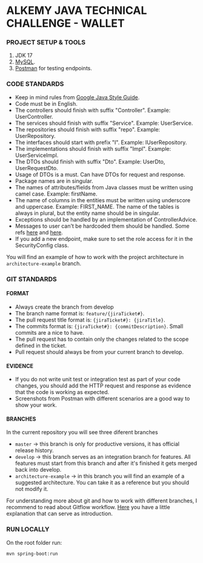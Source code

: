 # ALKEMY JAVA TECHNICAL CHALLENGE - WALLET

### PROJECT SETUP & TOOLS
1. JDK 17
2. [MySQL](https://dev.mysql.com/doc/refman/8.0/en/installing.html).
3. [Postman](https://www.postman.com/downloads/) for testing endpoints.

### CODE STANDARDS
- Keep in mind rules from [Google Java Style Guide](https://google.github.io/styleguide/javaguide.html).
- Code must be in English.
- The controllers should finish with suffix "Controller". Example: UserController.
- The services should finish with suffix "Service". Example: UserService.
- The repositories should finish with suffix "repo". Example: UserRepository.
- The interfaces should start with prefix "I". Example: IUserRepository.
- The implementations should finish with suffix "Impl". Example: UserServiceImpl.
- The DTOs should finish with suffix "Dto". Example: UserDto, UserRequestDto.
- Usage of DTOs is a must. Can have DTOs for request and response.
- Package names are in singular.
- The names of attributes/fields from Java classes must be written using camel case. Example: firstName.
- The name of columns in the entities must be written using underscore and uppercase. Example: FIRST_NAME. The name of the tables is always in plural, but the entity name should be in singular.
- Exceptions should be handled by an implementation of ControllerAdvice. 
- Messages to user can't be hardcoded them should be handled. Some refs [here](https://looksok.wordpress.com/2014/07/05/string-externalization-in-spring-3-1-with-messagesource-no-web-xml/) and [here](https://zetcode.com/spring/messagesource/). 
- If you add a new endpoint, make sure to set the role access for it in the SecurityConfig class.


You will find an example of how to work with the project architecture in `architecture-example` branch.

### GIT STANDARDS

#### FORMAT
- Always create the branch from develop
- The branch name format is: `feature/{jiraTicket#}`.
- The pull request title format is: `{jiraTicket#}: {jiraTitle}`.
- The commits format is: `{jiraTicket#}: {commitDescription}`. Small commits are a nice to have.
- The pull request has to contain only the changes related to the scope defined in the ticket.
- Pull request should always be from your current branch to develop.

#### EVIDENCE
- If you do not write unit test or integration test as part of your code changes, you should add the HTTP request and response as evidence that the code is working as expected.
- Screenshots from Postman with different scenarios are a good way to show your work.

#### BRANCHES
In the current repository you will see three diferent branches
- `master` -> this branch is only for productive versions, it has official release history.
- `develop` -> this branch serves as an integration branch for features. All features must start from this branch and after it's finished it gets merged back into develop.
- `architecture-example` -> in this branch you will find an example of a suggested architecture. You can take it as a reference but you should not modify it. 

For understanding more about git and how to work with different branches, I recommend to read about Gitflow workflow. [Here](https://www.atlassian.com/git/tutorials/comparing-workflows/gitflow-workflow) you have a little explanation that can serve as introduction.

### RUN LOCALLY
On the root folder run:
```
mvn spring-boot:run
```
